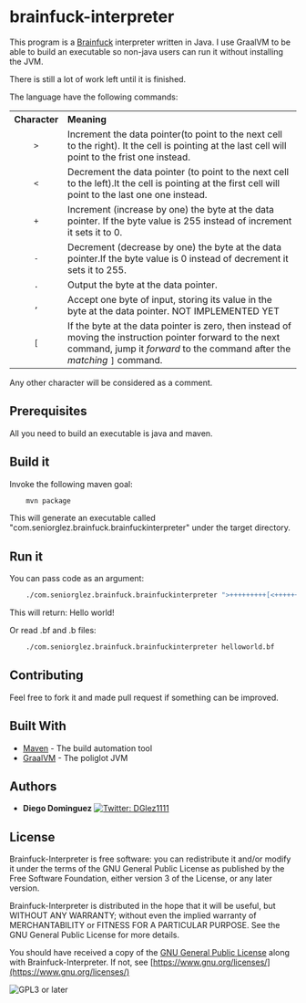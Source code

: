 # brainfuck-interpreter

This program is a [Brainfuck](https://esolangs.org/wiki/Brainfuck) interpreter  written in Java. I use GraalVM to be able to build an executable so non-java 
users can run it without installing the JVM.

There is still a lot of work left until it is finished.

The language have the following commands:

<table class="wikitable">
<tbody><tr>
<th style="text-align:center;">Character
</th>
<th align="left">Meaning
</th></tr>
<tr>
<td style="text-align:center"><code>&gt;</code>
</td>
<td>Increment the data pointer(to point to the next cell to the right). It the cell is pointing at the last cell will point to the frist one instead.
</td></tr>
<tr>
<td style="text-align:center"><code>&lt;</code>
</td>
<td>Decrement the data pointer (to point to the next cell to the left).It the cell is pointing at the first cell will point to the last one one instead.
</td></tr>
<tr>
<td style="text-align:center"><code>+</code>
</td>
<td>Increment (increase by one) the byte at the data pointer. If the byte value is 255 instead of increment it sets it to 0.
</td></tr>
<tr>
<td style="text-align:center"><code>-</code>
</td>
<td>Decrement (decrease by one) the byte at the data pointer.If the byte value is 0 instead of decrement it sets it to 255.
</td></tr>
<tr>
<td style="text-align:center"><code>.</code>
</td>
<td>Output the byte at the data pointer.
</td></tr>
<tr>
<td style="text-align:center"><code>,</code>
</td>
<td>Accept one byte of input, storing its value in the byte at the data pointer. <hard>NOT IMPLEMENTED YET</hard>
</td></tr>
<tr>
<td style="text-align:center"><code>[</code>
</td>
<td>If the byte at the data pointer is zero, then instead of moving the instruction pointer forward to the next command, jump it <i>forward</i> to the command after the <i>matching</i> <code>]</code> command.
</table>

Any other character will be considered as a comment.

## Prerequisites

All you need to build an executable is java and maven.

## Build it

Invoke the following maven goal:

```bash
    mvn package
```

This will generate an executable called "com.seniorglez.brainfuck.brainfuckinterpreter" under the target directory.

## Run it

You can pass code as an argument:

```bash
    ./com.seniorglez.brainfuck.brainfuckinterpreter ">+++++++++[<++++++++>-]<.>+++++++[<++++>-]<+.+++++++..+++.[-]>++++++++[<++++>-] <.>+++++++++++[<++++++++>-]<-.--------.+++.------.--------.[-]>++++++++[<++++>- ]<+.[-]++++++++++."
```

This will return: Hello world!

Or read .bf and .b files:

```bash
    ./com.seniorglez.brainfuck.brainfuckinterpreter helloworld.bf
```

## Contributing

Feel free to fork it and made pull request if something can be improved.

## Built With

* [Maven](https://maven.apache.org/) - The build automation tool
* [GraalVM](https://www.graalvm.org/) - The poliglot JVM

## Authors

* **Diego Dominguez**   <a href="https://twitter.com/DGlez1111" target="_blank">
    <img alt="Twitter: DGlez1111" src="https://img.shields.io/twitter/follow/DGlez1111.svg?style=social" />
  </a>

## License

Brainfuck-Interpreter is free software: you can redistribute it and/or modify
it under the terms of the GNU General Public License as published by
the Free Software Foundation, either version 3 of the License, or any later version.

Brainfuck-Interpreter is distributed in the hope that it will be useful,
but WITHOUT ANY WARRANTY; without even the implied warranty of
MERCHANTABILITY or FITNESS FOR A PARTICULAR PURPOSE.  See the
GNU General Public License for more details.

You should have received a copy of the [GNU General Public License](LICENSE)
along with Brainfuck-Interpreter. If not, see [https://www.gnu.org/licenses/](https://www.gnu.org/licenses/)

![GPL3 or later](https://www.gnu.org/graphics/gplv3-or-later.png)
